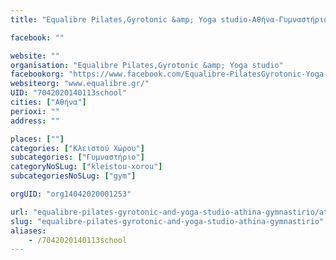 ```yaml
---
title: "Equalibre Pilates,Gyrotonic &amp; Yoga studio-Αθήνα-Γυμναστήριο"

facebook: ""

website: ""
organisation: "Equalibre Pilates,Gyrotonic &amp; Yoga studio"
facebookorg: "https://www.facebook.com/Equalibre-PilatesGyrotonic-Yoga-studio/204183092928922"
websiteorg: "www.equalibre.gr/"
UID: "7042020140113school"
cities: ["Αθήνα"]
perioxi: ""
address: ""

places: [""]
categories: ["Κλειστού Χώρου"]
subcategories: ["Γυμναστήριο"]
categoryNoSLug: ["kleistou-xorou"]
subcategoriesNoSLug: ["gym"]

orgUID: "org14042020001253"

url: "equalibre-pilates-gyrotonic-and-yoga-studio-athina-gymnastirio/athina"
slug: "equalibre-pilates-gyrotonic-and-yoga-studio-athina-gymnastirio"
aliases:
    - /7042020140113school
---
```





